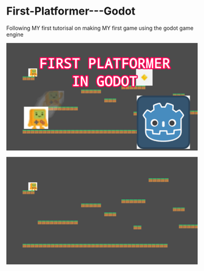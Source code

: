 # First-Platformer---Godot
Following MY first tutorisal on making MY first game using the godot game engine

![image info](./Sprites/Untitled21_20220903114347.png)

![image info](./Sprites/gameView.png)
